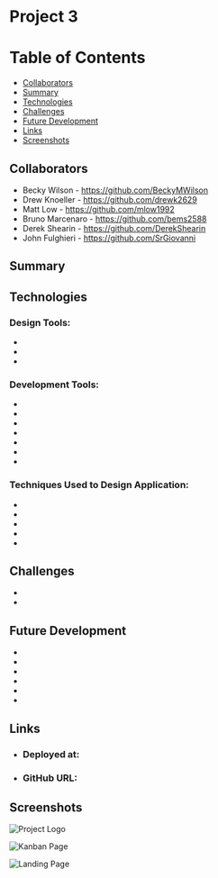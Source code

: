# <b>Project 3</b>

<h1><b>Table of Contents</b></h1>
<ul>
    <li>
     <a href="#Collaborators">Collaborators</a>
    </li>
    <li>
     <a href="#Summary">Summary</a>
    </li>
    <li>
     <a href="#technologies">Technologies</a>
    </li>
    <li>
     <a href="#challenges">Challenges</a>
    </li>
    <li>
     <a href="#futre-development">Future Development</a>
    </li>
    <li>
     <a href="#links">Links</a>
    </li>
    <li>
     <a href="#screenshots">Screenshots</a>
    </li>
</ul>

## <h2><b>Collaborators</b></h2>
- Becky Wilson - https://github.com/BeckyMWilson
- Drew Knoeller - https://github.com/drewk2629
- Matt Low - https://github.com/mlow1992
- Bruno Marcenaro - https://github.com/bems2588
- Derek Shearin - https://github.com/DerekShearin
- John Fulghieri - https://github.com/SrGiovanni

### <h2><b>Summary</b></h2>
<h3></h3>

### <h2><b>Technologies</b></h2>
<h3>Design Tools:</h3>
 <ul>
   <li>
   </li>
   <li>
   </li>
   <li>
</ul>

<h3>Development Tools:</h3>
 <ul>
   <li>
   </li>
   <li>
   </li>
   <li>
   </li>
   <li>
   </li>
   <li>
   </li>
   <li>
   </li>
   <li>
   </li>
 </ul>

<h3>Techniques Used to Design Application:</h3>
 <ul>
   <li>
   </li>
   <li>    
   </li>
   <li>
   </li>
   <li>  
   </li>
   <li>
   </li>
 </ul>

### <h2><b>Challenges</b></h2>
<ul>
 <li>
 </li>
 <li>
 </li>
</ul>

### <h2><b>Future Development</b></h2>
<ul>
 <li>
 </li>
 <li>
 </li>
 <li>
 </li>
 <li>
 </li>
 <li>
 </li>
 <li>
</ul>

### <h2><b>Links</b></h2>
<ul>
 <li>
   <h3>Deployed at:</h3>

 </li>
 <li>
   <h3>GitHub URL:</h3>

 </li>
</ul>

### <h2><b>Screenshots</b></h2>

![Project Logo]()

![Kanban Page]()

![Landing Page]()




